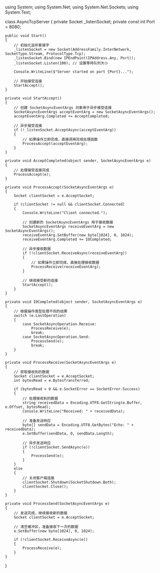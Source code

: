 using System;
using System.Net;
using System.Net.Sockets;
using System.Text;

class AsyncTcpServer
{
    private Socket _listenSocket;
    private const int Port = 8080;

    public void Start()
    {
        // 初始化监听套接字
        _listenSocket = new Socket(AddressFamily.InterNetwork, SocketType.Stream, ProtocolType.Tcp);
        _listenSocket.Bind(new IPEndPoint(IPAddress.Any, Port));
        _listenSocket.Listen(100); // 设置等待队列大小

        Console.WriteLine($"Server started on port {Port}...");

        // 开始接受连接
        StartAccept();
    }

    private void StartAccept()
    {
        // 创建 SocketAsyncEventArgs 对象用于异步接受连接
        SocketAsyncEventArgs acceptEventArg = new SocketAsyncEventArgs();
        acceptEventArg.Completed += AcceptCompleted;

        // 异步接受连接
        if (!_listenSocket.AcceptAsync(acceptEventArg))
        {
            // 如果操作立即完成，直接调用完成处理函数
            ProcessAccept(acceptEventArg);
        }
    }

    private void AcceptCompleted(object sender, SocketAsyncEventArgs e)
    {
        // 处理接受连接完成
        ProcessAccept(e);
    }

    private void ProcessAccept(SocketAsyncEventArgs e)
    {
        Socket clientSocket = e.AcceptSocket;

        if (clientSocket != null && clientSocket.Connected)
        {
            Console.WriteLine("Client connected.");

            // 创建新的 SocketAsyncEventArgs 用于接收数据
            SocketAsyncEventArgs receiveEventArg = new SocketAsyncEventArgs();
            receiveEventArg.SetBuffer(new byte[1024], 0, 1024);
            receiveEventArg.Completed += IOCompleted;

            // 异步接收数据
            if (!clientSocket.ReceiveAsync(receiveEventArg))
            {
                // 如果操作立即完成，直接处理接收数据
                ProcessReceive(receiveEventArg);
            }

            // 继续接受新的连接
            StartAccept();
        }
    }

    private void IOCompleted(object sender, SocketAsyncEventArgs e)
    {
        // 根据操作类型处理不同的结果
        switch (e.LastOperation)
        {
            case SocketAsyncOperation.Receive:
                ProcessReceive(e);
                break;
            case SocketAsyncOperation.Send:
                ProcessSend(e);
                break;
        }
    }

    private void ProcessReceive(SocketAsyncEventArgs e)
    {
        // 获取接收到的数据
        Socket clientSocket = e.AcceptSocket;
        int bytesRead = e.BytesTransferred;

        if (bytesRead > 0 && e.SocketError == SocketError.Success)
        {
            // 处理接收到的数据
            string receivedData = Encoding.UTF8.GetString(e.Buffer, e.Offset, bytesRead);
            Console.WriteLine("Received: " + receivedData);

            // 准备发送响应
            byte[] sendData = Encoding.UTF8.GetBytes("Echo: " + receivedData);
            e.SetBuffer(sendData, 0, sendData.Length);

            // 异步发送响应
            if (!clientSocket.SendAsync(e))
            {
                ProcessSend(e);
            }
        }
        else
        {
            // 关闭客户端连接
            clientSocket.Shutdown(SocketShutdown.Both);
            clientSocket.Close();
        }
    }

    private void ProcessSend(SocketAsyncEventArgs e)
    {
        // 发送完成，继续接收新的数据
        Socket clientSocket = e.AcceptSocket;

        // 清空缓冲区，准备接收下一次的数据
        e.SetBuffer(new byte[1024], 0, 1024);

        if (!clientSocket.ReceiveAsync(e))
        {
            ProcessReceive(e);
        }
    }
}
